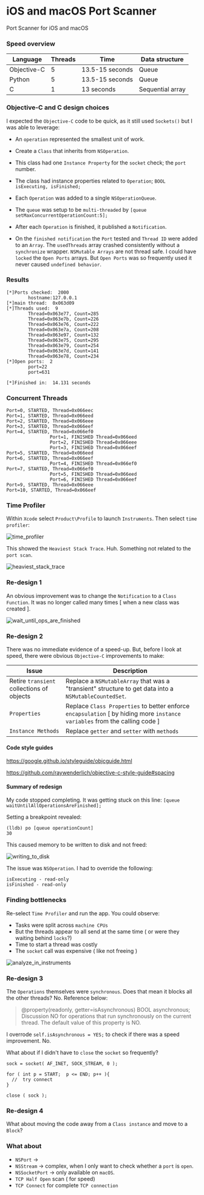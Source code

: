 # iOS and macOS Port Scanner
Port Scanner for iOS and macOS

### Speed overview

Language  |Threads |Time | Data structure
--|---|--|--
Objective-C | 5 | 13.5-15 seconds | Queue
Python | 5 |  13.5-15 seconds | Queue
C  | 1 | 13 seconds | Sequential array


### Objective-C and C design choices
I expected the `Objective-C` code to be quick, as it still used `Sockets()` but I was able to leverage:
 - An `operation` represented the smallest unit of work.
 - Create a `Class` that inherits from `NSOperation`.
 - This class had one `Instance Property` for the `socket` check; the `port` number.
 - The class had instance properties related to `Operation`; `BOOL isExecuting, isFinished;`

 - Each `Operation` was added to a single `NSOperationQueue`.
 - The `queue` was setup to be `multi-threaded` by `[queue setMaxConcurrentOperationCount:5];`
 - After each `Operation` is finished, it published a `Notification`.
 - On the `finished notification` the `Port` tested and `Thread ID` were added to an `Array`.  The `usedThreads` array crashed consistently without a `synchronize` wrapper.  `NSMutable Arrays` are not thread safe.  I could have `locked` the `Open Ports` arrays.  But `Open Ports` was so frequently used it never caused `undefined behavior`.

### Results
```
[*]Ports checked:  2000
		hostname:127.0.0.1
[*]main thread:  0x063d09
[*]Threads used:  9
		Thread=0x063e77, Count=285
		Thread=0x063e7b, Count=226
		Thread=0x063e76, Count=222
		Thread=0x063e7a, Count=208
		Thread=0x063e97, Count=132
		Thread=0x063e75, Count=295
		Thread=0x063e79, Count=254
		Thread=0x063e7d, Count=141
		Thread=0x063e78, Count=234
[*]Open ports:  2
		port=22
		port=631

[*]Finished in:  14.131 seconds
```
### Concurrent Threads
```
Port=0, STARTED, Thread=0x066eec
Port=1, STARTED, Thread=0x066eed
Port=2, STARTED, Thread=0x066eee
Port=3, STARTED, Thread=0x066eef
Port=4, STARTED, Thread=0x066ef0
				Port=1, FINISHED Thread=0x066eed
				Port=2, FINISHED Thread=0x066eee
				Port=3, FINISHED Thread=0x066eef
Port=5, STARTED, Thread=0x066eed
Port=6, STARTED, Thread=0x066eef
				Port=4, FINISHED Thread=0x066ef0
Port=7, STARTED, Thread=0x066ef0
				Port=5, FINISHED Thread=0x066eed
				Port=6, FINISHED Thread=0x066eef
Port=9, STARTED, Thread=0x066eee
Port=10, STARTED, Thread=0x066eef
```
### Time Profiler
Within `Xcode` select `Product\Profile` to launch `Instruments`. Then select `time profiler`:

![time_profiler](/images/2021/01/time-profiler.png)


This showed the `Heaviest Stack Trace`. Huh.  Something not related to the `port scan`.

![heaviest_stack_trace](images/2021/01/heaviest-stack-trace.png)

### Re-design 1
An obvious improvement was to change the `Notification` to a `Class Function`. It was no longer called many times [ when a new class was created ].

![wait_until_ops_are_finished](images/2021/01/wait-until-ops-are-finished.png)

### Re-design 2
There was no immediate evidence of a speed-up.  But, before I look at speed, there were obvious `Objective-C` improvements to make:

Issue  | Description
--|--
Retire `transient` collections of objects |  Replace a `NSMutableArray` that was a "transient" structure to get data into a `NSMutableCountedSet`.
`Properties`|  Replace `Class Properties` to better enforce `encapsulation` [ by hiding more `instance variables` from the calling code ]
`Instance Methods`  |  Replace `getter` and `setter` with `methods`


#### Code style guides
https://google.github.io/styleguide/objcguide.html

https://github.com/raywenderlich/objective-c-style-guide#spacing

#### Summary of redesign
My code stopped completing.  It was getting stuck on this line:  `[queue waitUntilAllOperationsAreFinished];`

Setting a breakpoint revealed:
```
(lldb) po [queue operationCount]
30
```
This caused memory to be written to disk and not freed:

![writing_to_disk](images/2021/01/writing-to-disk.png)

The issue was `NSOperation`. I had to override the following:

```
isExecuting - read-only
isFinished - read-only
```
### Finding bottlenecks
Re-select `Time Profiler` and run the app.  You could observe:

- Tasks were split across `machine CPUs`
- But the threads appear to all send at the same time ( or were they waiting behind `locks`?)
- Time to start a thread was costly
- The `socket` call was expensive ( like not freeing )


![analyze_in_instruments](images/2021/01/analyze-in-instruments.png)



### Re-design 3
The `Operations` themselves were `synchronous`. Does that mean it blocks all the other threads?  No. Reference below:

>@property(readonly, getter=isAsynchronous) BOOL asynchronous;
Discussion
NO for operations that run synchronously on the current thread. The default value of this property is NO.

I overrode `self.isAsynchronous = YES;` to check if there was a speed improvement. No.

What about if I didn't have to `close` the `socket` so frequently?

```
sock = socket( AF_INET, SOCK_STREAM, 0 );

for ( int p = START;  p <= END; p++ ){
  //  try connect  
}

close ( sock );
```

### Re-design 4
What about moving the code away from a `Class instance` and move to a `Block`?



### What about
- `NSPort`            ->
- `NSStream`          -> complex, when I only want to check whether a `port` is `open`.
 - `NSSocketPort` -> only available on `macOS`.
 - `TCP Half Open` scan ( for speed)
 - `TCP Connect` for complete `TCP connection`
